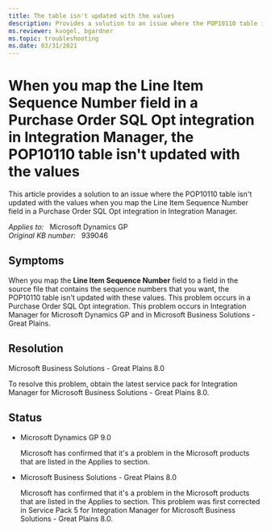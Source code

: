 ```yaml
---
title: The table isn't updated with the values
description: Provides a solution to an issue where the POP10110 table isn't updated with the values when you map the Line Item Sequence Number field in a Purchase Order SQL Opt integration in Integration Manager.
ms.reviewer: kvogel, bgardner
ms.topic: troubleshooting
ms.date: 03/31/2021
---
```

# When you map the Line Item Sequence Number field in a Purchase Order SQL Opt integration in Integration Manager, the POP10110 table isn't updated with the values

This article provides a solution to an issue where the POP10110 table isn't updated with the values when you map the Line Item Sequence Number field in a Purchase Order SQL Opt integration in Integration Manager.

_Applies to:_ &nbsp; Microsoft Dynamics GP  
_Original KB number:_ &nbsp; 939046

## Symptoms

When you map the **Line Item Sequence Number** field to a field in the source file that contains the sequence numbers that you want, the POP10110 table isn't updated with these values. This problem occurs in a Purchase Order SQL Opt integration. This problem occurs in Integration Manager for Microsoft Dynamics GP and in Microsoft Business Solutions - Great Plains.

## Resolution

Microsoft Business Solutions - Great Plains 8.0

To resolve this problem, obtain the latest service pack for Integration Manager for Microsoft Business Solutions - Great Plains 8.0.

## Status

- Microsoft Dynamics GP 9.0

    Microsoft has confirmed that it's a problem in the Microsoft products that are listed in the Applies to section.  

- Microsoft Business Solutions - Great Plains 8.0

    Microsoft has confirmed that it's a problem in the Microsoft products that are listed in the Applies to section. This problem was first corrected in Service Pack 5 for Integration Manager for Microsoft Business Solutions - Great Plains 8.0.
